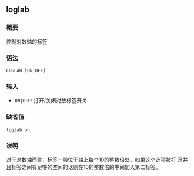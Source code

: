 ## loglab

### 概要

控制对数轴的标签

### 语法

``` {.bash}
LOGLAB [ON|OFF]
```

### 输入

- `ON|OFF`: 打开/关闭对数标签开关

### 缺省值

``` {.bash}
loglab on
```

### 说明

对于对数轴而言，标签一般位于轴上每个10的整数倍处，如果这个选项被打
开并且标签之间有足够的空间的话则在10的整数倍的中间加入第二标签。
